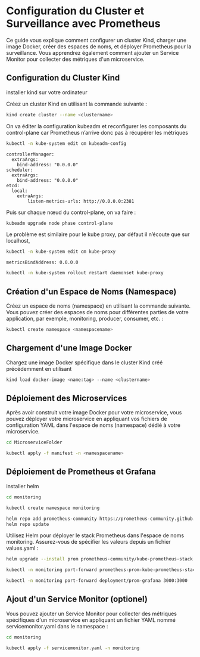 # Configuration du Cluster et Surveillance avec Prometheus

Ce guide vous explique comment configurer un cluster Kind, charger une image Docker, créer des espaces de noms, et déployer Prometheus pour la surveillance. Vous apprendrez également comment ajouter un Service Monitor pour collecter des métriques d'un microservice.

## Configuration du Cluster Kind

installer kind sur votre ordinateur

Créez un cluster Kind en utilisant la commande suivante :

```bash
kind create cluster --name <clustername>
```

On va éditer la configuration kubeadm et reconfigurer les composants du control-plane car Prometheus n’arrive donc pas à récupérer les métriques

```bash
kubectl -n kube-system edit cm kubeadm-config 
```

```
controllerManager:
  extraArgs:
    bind-address: "0.0.0.0"
scheduler:
  extraArgs:
    bind-address: "0.0.0.0"
etcd:
  local:
    extraArgs:
        listen-metrics-urls: http://0.0.0.0:2381
```


Puis sur chaque nœud du control-plane, on va faire :

```bash
kubeadm upgrade node phase control-plane
```


Le problème est similaire pour le kube proxy, par défaut il n’écoute que sur localhost,

```bash
kubectl -n kube-system edit cm kube-proxy
```

```
metricsBindAddress: 0.0.0.0
```

```bash
kubectl -n kube-system rollout restart daemonset kube-proxy
```


## Création d'un Espace de Noms (Namespace)

Créez un espace de noms (namespace) en utilisant la commande suivante. Vous pouvez créer des espaces de noms pour différentes parties de votre application, par exemple, monitoring, producer, consumer, etc. :

```bash
kubectl create namespace <namespacename>
```
## Chargement d'une Image Docker

Chargez une image Docker spécifique dans le cluster Kind créé précédemment en utilisant  

```bash
kind load docker-image <name:tag> --name <clustername>
```

## Déploiement des Microservices

Après avoir construit votre image Docker pour votre microservice, vous pouvez déployer votre microservice en appliquant vos fichiers de configuration YAML dans l'espace de noms (namespace) dédié à votre microservice.

```bash
cd MicroserviceFolder
```

```bash
kubectl apply -f manifest -n <namespacename>
```

## Déploiement de Prometheus et Grafana


installer helm

```bash
cd monitoring
```

```bash
kubectl create namespace monitoring
```

```bash
helm repo add prometheus-community https://prometheus-community.github.io/helm-charts
helm repo update
```

Utilisez Helm pour déployer le stack Prometheus dans l'espace de noms monitoring. Assurez-vous de spécifier les valeurs depuis un fichier values.yaml :

```bash
helm upgrade --install prom prometheus-community/kube-prometheus-stack -n monitoring --values values.yaml
```

```bash
kubectl -n monitoring port-forward prometheus-prom-kube-prometheus-stack-prometheus-0  9090:9090
```

```bash
kubectl -n monitoring port-forward deployment/prom-grafana 3000:3000
```


## Ajout d'un Service Monitor (optionel)

Vous pouvez ajouter un Service Monitor pour collecter des métriques spécifiques d'un microservice en appliquant un fichier YAML nommé servicemonitor.yaml dans le namespace :

```bash
cd monitoring
```

```bash
kubectl apply -f servicemonitor.yaml -n monitoring
```


